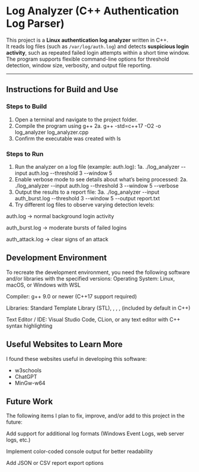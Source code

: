 # Log Analyzer (C++ Authentication Log Parser)

This project is a **Linux authentication log analyzer** written in C++.  
It reads log files (such as `/var/log/auth.log`) and detects **suspicious login activity**, such as repeated failed login attempts within a short time window.  
The program supports flexible command-line options for threshold detection, window size, verbosity, and output file reporting.

---

## Instructions for Build and Use

### Steps to Build

1. Open a terminal and navigate to the project folder.
2. Compile the program using g++
2a.   g++ -std=c++17 -O2 -o log_analyzer log_analyzer.cpp
3. Confirm the executable was created with ls

### Steps to Run
1. Run the analyzer on a log file (example: auth.log):
1a.   ./log_analyzer --input auth.log --threshold 3 --window 5
2. Enable verbose mode to see details about what’s being processed:
2a.   ./log_analyzer --input auth.log --threshold 3 --window 5 --verbose
3. Output the results to a report file:
3a.   ./log_analyzer --input auth_burst.log --threshold 3 --window 5 --output report.txt
4. Try different log files to observe varying detection levels:

auth.log → normal background login activity

auth_burst.log → moderate bursts of failed logins

auth_attack.log → clear signs of an attack

## Development Environment 

To recreate the development environment, you need the following software and/or libraries with the specified versions:
Operating System: Linux, macOS, or Windows with WSL

Compiler: g++ 9.0 or newer (C++17 support required)

Libraries: Standard Template Library (STL), <regex>, <chrono>, <map>, <vector> (included by default in C++)

Text Editor / IDE: Visual Studio Code, CLion, or any text editor with C++ syntax highlighting

## Useful Websites to Learn More

I found these websites useful in developing this software:

* w3schools
* ChatGPT
* MinGw-w64

## Future Work

The following items I plan to fix, improve, and/or add to this project in the future:

 Add support for additional log formats (Windows Event Logs, web server logs, etc.)

 Implement color-coded console output for better readability

 Add JSON or CSV report export options
